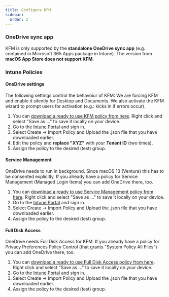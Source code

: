 ```yaml
---
title: Configure KFM
sidebar:
  order: 2
---
```


### OneDrive sync app
KFM is only supported by the **standalone OneDrive sync app** (e.g. contained in Microsoft 365 Apps package in Intune). The version from **macOS App Store does not support KFM**.

### Intune Policies

#### OneDrive settings
The following settings control the behavoiur of KFM: We are forcing KFM and enable it silently for Desktop and Documents. We also activate the KFM wizard to prompt users for activation (e.g.: kicks in if errors occur).
<Steps>
1. You can [download a ready to use KFM policy from here]( /src/assets/OneDrive/OneDriveKFM.json). Right click and select "Save as ..." to save it locally on your device.
2. Go to the [Intune Portal](https://intune.microsoft.com/#view/Microsoft_Intune_DeviceSettings/DevicesMacOsMenu/~/configuration) and sign in.
3. Select Create -> Import Policy and Upload the .json file that you have downloaded earlier.
4. Edit the policy and **replace "XYZ"** with your **Tenant ID** (two times).
5. Assign the policy to the desired (test) group.
</Steps>

#### Service Management
OneDrive needs to run in background. Since macOS 13 (Ventura) this has to be consented explicitly. If you already have a policy for Service Management (Managed Login Items) you can add OneDrive there, too.
<Steps>
1. You can [download a ready to use Service Management policy from here]( /src/assets/OneDrive/OneDriveServiceManagement.json). Right click and select "Save as ..." to save it locally on your device.
2. Go to the [Intune Portal](https://intune.microsoft.com/#view/Microsoft_Intune_DeviceSettings/DevicesMacOsMenu/~/configuration) and sign in.
3. Select Create -> Import Policy and Upload the .json file that you have downloaded earlier.
4. Assign the policy to the desired (test) group.
</Steps>

#### Full Disk Access
OneDrive needs Full Disk Access for KFM. If you already have a policy for Privacy Preferences Policy Control (that grants "System Policy All Files") you can add OneDrive there, too.
<Steps>
1. You can [download a ready to use Full Disk Access policy from here]( /src/assets/OneDrive/OneDriveFullDiskAccess.json). Right click and select "Save as ..." to save it locally on your device.
2. Go to the [Intune Portal](https://intune.microsoft.com/#view/Microsoft_Intune_DeviceSettings/DevicesMacOsMenu/~/configuration) and sign in.
3. Select Create -> Import Policy and Upload the .json file that you have downloaded earlier.
4. Assign the policy to the desired (test) group.
</Steps>